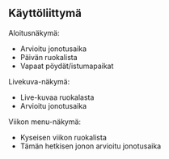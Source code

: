 ## Käyttöliittymä

Aloitusnäkymä:
- Arvioitu jonotusaika
- Päivän ruokalista
- Vapaat pöydät/istumapaikat

Livekuva-näkymä:
- Live-kuvaa ruokalasta
- Arvioitu jonotusaika

Viikon menu-näkymä:
- Kyseisen viikon ruokalista
- Tämän hetkisen jonon arvioitu jonotusaika

